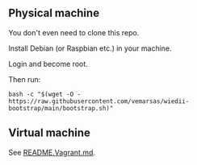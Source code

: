 ## Physical machine

You don't even need to clone this repo.

Install Debian (or Raspbian etc.) in your machine.

Login and become root.

Then run:

```
bash -c "$(wget -O - https://raw.githubusercontent.com/vemarsas/wiedii-bootstrap/main/bootstrap.sh)"
```

## Virtual machine

See [README.Vagrant.md](README.Vagrant.md).
